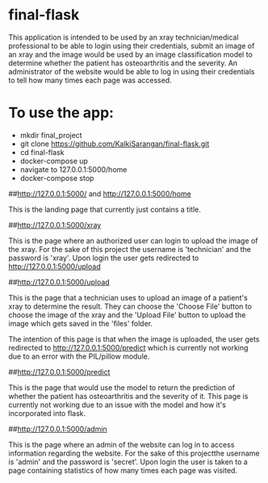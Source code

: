 # final-flask

This application is intended to be used by an xray technician/medical professional to be able to login using their credentials, submit an image of an xray and the image would be used by an image classification model to determine whether the patient has osteoarthritis and the severity. An administrator of the website would be able to log in using their credentials to tell how many times each page was accessed.

# To use the app:

- mkdir final_project
- git clone https://github.com/KalkiSarangan/final-flask.git
- cd final-flask
- docker-compose up
- navigate to 127.0.0.1:5000/home
- docker-compose stop

##http://127.0.0.1:5000/ and http://127.0.0.1:5000/home

This is the landing page that currently just contains a title.

##http://127.0.0.1:5000/xray

This is the page where an authorized user can login to upload the image of the xray. For the sake of this project the username is 'technician' and the password is 'xray'. Upon login the user gets redirected to http://127.0.0.1:5000/upload

##http://127.0.0.1:5000/upload

This is the page that a technician uses to upload an image of a patient's xray to determine the result. They can choose the 'Choose File' button to choose the image of the xray and the 'Upload File' button to upload the image which gets saved in the 'files' folder.

The intention of this page is that when the image is uploaded, the user gets redirected to http://127.0.0.1:5000/predict which is currently not working due to an error with the PIL/pillow module.

##http://127.0.0.1:5000/predict

This is the page that would use the model to return the prediction of whether the patient has osteoarthritis and the severity of it. This page is currently not working due to an issue with the model and how it's incorporated into flask.

##http://127.0.0.1:5000/admin

This is the page where an admin of the website can log in to access information regarding the website. For the sake of this projectthe username is 'admin' and the password is 'secret'. Upon login the user is taken to a page containing statistics of how many times each page was visited.
